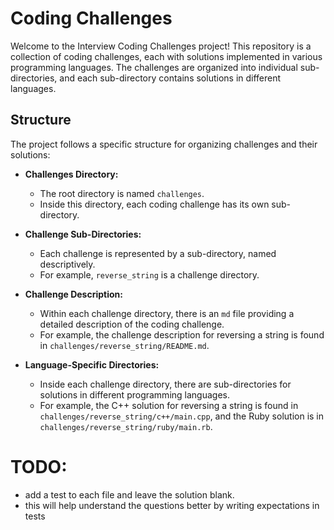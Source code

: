 
# Coding Challenges

Welcome to the Interview Coding Challenges project! This repository is a collection of coding challenges, each with solutions implemented in various programming languages. The challenges are organized into individual sub-directories, and each sub-directory contains solutions in different languages.

## Structure

The project follows a specific structure for organizing challenges and their solutions:

- **Challenges Directory:**
  - The root directory is named `challenges`.
  - Inside this directory, each coding challenge has its own sub-directory.

- **Challenge Sub-Directories:**
  - Each challenge is represented by a sub-directory, named descriptively.
  - For example, `reverse_string` is a challenge directory.

- **Challenge Description:**
  - Within each challenge directory, there is an `md` file providing a detailed description of the coding challenge.
  - For example, the challenge description for reversing a string is found in `challenges/reverse_string/README.md`.

- **Language-Specific Directories:**
  - Inside each challenge directory, there are sub-directories for solutions in different programming languages.
  - For example, the C++ solution for reversing a string is found in `challenges/reverse_string/c++/main.cpp`, and the Ruby solution is in `challenges/reverse_string/ruby/main.rb`.



# TODO:
 - add a test to each file and leave the solution blank. 
 - this will help understand the questions better by writing expectations in tests